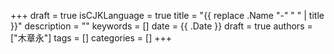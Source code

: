 +++
draft = true
isCJKLanguage = true
title = "{{ replace .Name "-" " " | title }}"
description = ""
keywords = []
date = {{ .Date }}
draft = true
authors = ["木章永"]
tags = []
categories = []
+++